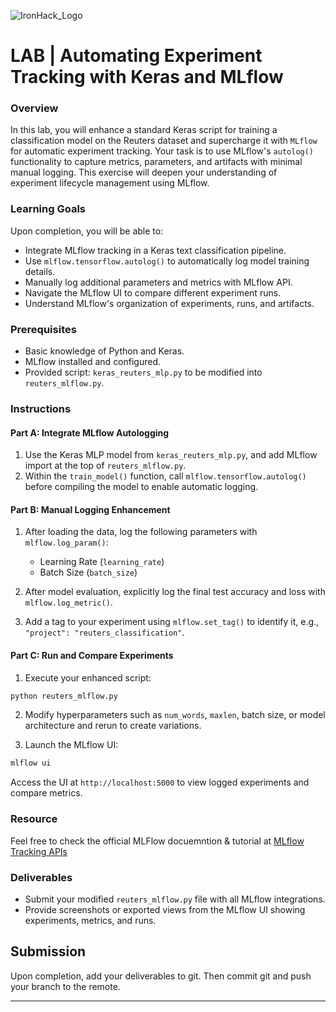 ![IronHack_Logo](https://user-images.githubusercontent.com/92721547/180665853-e52e3369-9973-4c1e-8d88-1ecef1eb8e9e.png)

# LAB |  Automating Experiment Tracking with Keras and MLflow

### Overview

In this lab, you will enhance a standard Keras script for training a classification model on the Reuters dataset and supercharge it with `MLflow` for automatic experiment tracking. Your task is to use MLflow's `autolog()` functionality to capture metrics, parameters, and artifacts with minimal manual logging. This exercise will deepen your understanding of experiment lifecycle management using MLflow.

### Learning Goals

Upon completion, you will be able to:

- Integrate MLflow tracking in a Keras text classification pipeline.
- Use `mlflow.tensorflow.autolog()` to automatically log model training details.
- Manually log additional parameters and metrics with MLflow API.
- Navigate the MLflow UI to compare different experiment runs.
- Understand MLflow's organization of experiments, runs, and artifacts.

### Prerequisites

- Basic knowledge of Python and Keras.
- MLflow installed and configured.
- Provided script: `keras_reuters_mlp.py` to be modified into `reuters_mlflow.py`.

### Instructions

#### Part A: Integrate MLflow Autologging

1. Use the Keras MLP model from `keras_reuters_mlp.py`, and add MLflow import at the top of `reuters_mlflow.py`.
2. Within the `train_model()` function, call `mlflow.tensorflow.autolog()` before compiling the model to enable automatic logging.

#### Part B: Manual Logging Enhancement

1. After loading the data, log the following parameters with `mlflow.log_param()`:
   - Learning Rate (`learning_rate`)
   - Batch Size (`batch_size`)
   
2. After model evaluation, explicitly log the final test accuracy and loss with `mlflow.log_metric()`.

3. Add a tag to your experiment using `mlflow.set_tag()` to identify it, e.g., `"project": "reuters_classification"`.

#### Part C: Run and Compare Experiments

1. Execute your enhanced script:

```bash
python reuters_mlflow.py
```

2. Modify hyperparameters such as `num_words`, `maxlen`, batch size, or model architecture and rerun to create variations.

3. Launch the MLflow UI:

```bash
mlflow ui
```

Access the UI at `http://localhost:5000` to view logged experiments and compare metrics.


### Resource

Feel free to check the official MLFlow docuemntion & tutorial at [MLflow Tracking APIs](https://mlflow.org/docs/3.1.3/ml/tracking/tracking-api/)

### Deliverables

- Submit your modified `reuters_mlflow.py` file with all MLflow integrations.
- Provide screenshots or exported views from the MLflow UI showing experiments, metrics, and runs.


## Submission

Upon completion, add your deliverables to git. Then commit git and push your branch to the remote.

***